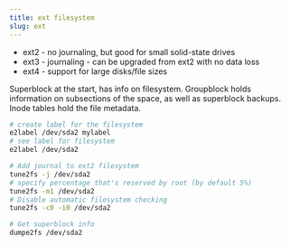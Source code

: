 ```yaml
---
title: ext filesystem
slug: ext
---
```


* ext2 - no journaling, but good for small solid-state drives
* ext3 - journaling - can be upgraded from ext2 with no data loss
* ext4 - support for large disks/file sizes

Superblock at the start, has info on filesystem. Groupblock holds information on subsections of the space, as well as superblock backups. Inode tables hold the file metadata.

```bash
# create label for the filesystem
e2label /dev/sda2 mylabel
# see label for filesystem
e2label /dev/sda2

# Add journal to ext2 filesystem
tune2fs -j /dev/sda2
# specify percentage that's reserved by root (by default 5%)
tune2fs -m1 /dev/sda2
# Disable automatic filesystem checking
tune2fs -c0 -i0 /dev/sda2

# Get superblock info
dumpe2fs /dev/sda2
```
